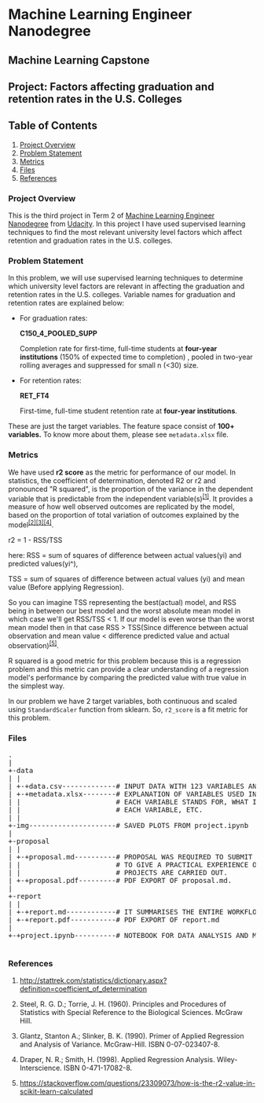 # Machine Learning Engineer Nanodegree

## Machine Learning Capstone

## Project: Factors affecting graduation and retention rates in the U.S. Colleges

## Table of Contents

1. [Project Overview](#overview)
2. [Problem Statement](#statement)
3. [Metrics](#metrics)
4. [Files](#files)
5. [References](#refs)

<a id='overview'></a>

### Project Overview

This is the third project in Term 2 of [Machine Learning Engineer Nanodegree](https://in.udacity.com/course/machine-learning-engineer-nanodegree--nd009t) from [Udacity](https://in.udacity.com/). In this project I have used supervised learning techniques to find the most relevant university level factors which affect retention and graduation rates in the U.S. colleges.

<a id='statement'></a>

### Problem Statement

In this problem, we will use supervised learning techniques to determine which university level factors are relevant in affecting the graduation and retention rates in the U.S. colleges. Variable names for graduation and retention rates are explained below:

- For graduation rates:

    **C150_4_POOLED_SUPP**

    Completion rate for first-time, full-time students at **four-year institutions** (150% of expected time to completion) , pooled in two-year rolling averages and suppressed for small n (<30) size.

- For retention rates:

    **RET_FT4**

    First-time, full-time student retention rate at **four-year institutions**.

These are just the target variables. The feature space consist of **100+ variables.** To know more about them, please see `metadata.xlsx` file.

<a id='metrics'></a>

### Metrics

We have used **r2 score** as the metric for performance of our model. In statistics, the coefficient of determination, denoted R2 or r2 and pronounced "R squared", is the proportion of the variance in the dependent variable that is predictable from the independent variable(s)<sup>[[1]](#ref1)</sup>. It provides a measure of how well observed outcomes are replicated by the model, based on the proportion of total variation of outcomes explained by the model<sup>[[2]](#ref2)[[3]](#ref3)[[4]](#ref4)</sup>.

r2 = 1 - RSS/TSS

here:
RSS = sum of squares of difference between actual values(yi) and predicted values(yi^),

TSS = sum of squares of difference between actual values (yi) and mean value (Before applying Regression).

So you can imagine TSS representing the best(actual) model, and RSS being in between our best model and the worst absolute mean model in which case we'll get RSS/TSS < 1. If our model is even worse than the worst mean model then in that case RSS > TSS(Since difference between actual observation and mean value < difference predicted value and actual observation)<sup>[[5]](#ref5)</sup>.

R squared is a good metric for this problem because this is a regression problem and this metric can provide a clear understanding of a regression model's performance by comparing the predicted value with true value in the simplest way.

In our problem we have 2 target variables, both continuous and scaled using `StandardScaler` function from sklearn. So, `r2_score` is a fit metric for this problem.

<a id='files'></a>

### Files

<pre>
.
|
+-data
| |
| +-+data.csv-------------# INPUT DATA WITH 123 VARIABLES AND 7593 OBSERVATIONS.
| +-+metadata.xlsx--------# EXPLANATION OF VARIABLES USED IN DATA. IT SHOW WHAT
| |                       # EACH VARIABLE STANDS FOR, WHAT IS THE DATA TYPE OF
| |                       # EACH VARIABLE, ETC.
| |
+-img---------------------# SAVED PLOTS FROM project.ipynb
|
+-proposal
| |
| +-+proposal.md----------# PROPOSAL WAS REQUIRED TO SUBMIT BEFORE THE PROJECT
| |                       # TO GIVE A PRACTICAL EXPERIENCE OF HOW TECHNICAL
| |                       # PROJECTS ARE CARRIED OUT.
| +-+proposal.pdf---------# PDF EXPORT OF proposal.md.
|
+-report
| |
| +-+report.md------------# IT SUMMARISES THE ENTIRE WORKFLOW OF THIS PROJECT.
| +-+report.pdf-----------# PDF EXPORT OF report.md
|
+-+project.ipynb----------# NOTEBOOK FOR DATA ANALYSIS AND MODEL IMPLEMENTATION.

</pre>

<a id='refs'></a>

### References

<a id="ref1"></a>

1. http://stattrek.com/statistics/dictionary.aspx?definition=coefficient_of_determination

<a id="ref2"></a>

2. Steel, R. G. D.; Torrie, J. H. (1960). Principles and Procedures of Statistics with Special Reference to the Biological Sciences. McGraw Hill.

<a id="ref3"></a>

3. Glantz, Stanton A.; Slinker, B. K. (1990). Primer of Applied Regression and Analysis of Variance. McGraw-Hill. ISBN 0-07-023407-8.

<a id="ref4"></a>

4. Draper, N. R.; Smith, H. (1998). Applied Regression Analysis. Wiley-Interscience. ISBN 0-471-17082-8.

<a id="ref5"></a>

5. https://stackoverflow.com/questions/23309073/how-is-the-r2-value-in-scikit-learn-calculated
